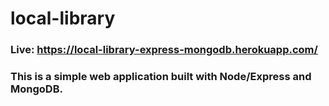 # local-library
### Live: https://local-library-express-mongodb.herokuapp.com/
### This is a simple web application built with Node/Express and MongoDB.
